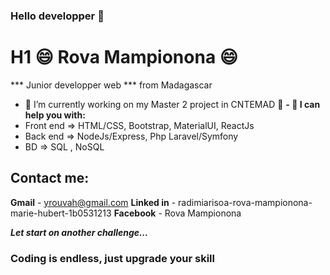 ### Hello developper 👋

# H1 😄 Rova Mampionona 😄
*** Junior developper web *** from Madagascar
- 🔭 I’m currently working on my Master 2 project in CNTEMAD 🔭
**- 🌱 I can help you with:** 
- Front end => HTML/CSS, Bootstrap, MaterialUI, ReactJs
- Back end => NodeJs/Express, Php Laravel/Symfony
- BD => SQL , NoSQL

## Contact me:
**Gmail** - yrouvah@gmail.com
**Linked in** - radimiarisoa-rova-mampionona-marie-hubert-1b0531213
**Facebook** - Rova Mampionona

***Let start on another challenge...***

### Coding is endless, just upgrade your skill ###
